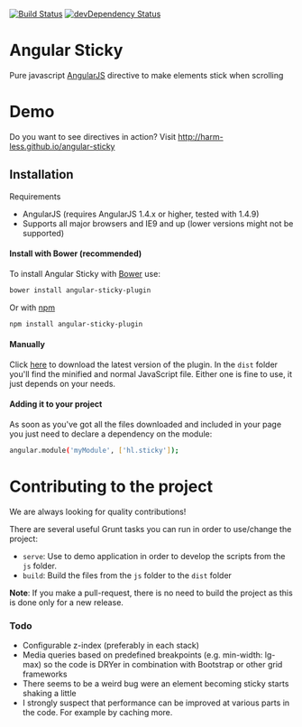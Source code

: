 [![Build Status](https://travis-ci.org/harm-less/angular-sticky.svg?branch=master)](https://travis-ci.org/harm-less/angular-sticky)
[![devDependency Status](https://david-dm.org/harm-less/angular-sticky/dev-status.svg?branch=master)](https://david-dm.org/harm-less/angular-sticky#info=devDependencies)

# Angular Sticky
Pure javascript [AngularJS](http://angularjs.org/) directive to make elements stick when scrolling

# Demo
Do you want to see directives in action? Visit http://harm-less.github.io/angular-sticky

## Installation
Requirements
* AngularJS (requires AngularJS 1.4.x or higher, tested with 1.4.9)
* Supports all major browsers and IE9 and up (lower versions might not be supported)

#### Install with Bower (recommended)
To install Angular Sticky with [Bower](http://bower.io/) use:
```sh
bower install angular-sticky-plugin
```

Or with [npm](https://www.npmjs.com/)
```sh
npm install angular-sticky-plugin
```

#### Manually
Click [here](https://github.com/harm-less/angular-sticky/archive/master.zip) to download the latest version of the plugin. In the ```dist``` folder you'll find the minified and normal JavaScript file. Either one is fine to use, it just depends on your needs.

#### Adding it to your project
As soon as you've got all the files downloaded and included in your page you just need to declare a dependency on the module:
```sh
angular.module('myModule', ['hl.sticky']);
```

# Contributing to the project
We are always looking for quality contributions!

There are several useful Grunt tasks you can run in order to use/change the project:

* ```serve```: Use to demo application in order to develop the scripts from the ```js``` folder.
* ```build```: Build the files from the ```js``` folder to the ```dist``` folder

**Note**: If you make a pull-request, there is no need to build the project as this is done only for a new release.

### Todo
* Configurable z-index (preferably in each stack)
* Media queries based on predefined breakpoints (e.g. min-width: lg-max) so the code is DRYer in combination with Bootstrap or other grid frameworks
* There seems to be a weird bug were an element becoming sticky starts shaking a little
* I strongly suspect that performance can be improved at various parts in the code. For example by caching more.
